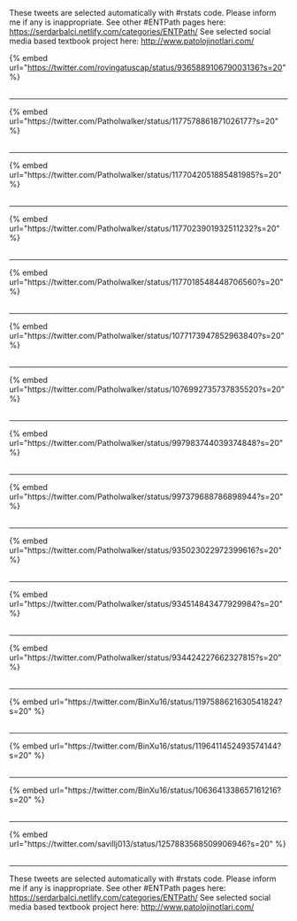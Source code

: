 

These tweets are selected automatically with #rstats code. Please inform me if any is inappropriate.
See other #ENTPath pages here: https://serdarbalci.netlify.com/categories/ENTPath/ 
See selected social media based textbook project here: http://www.patolojinotlari.com/

{% embed url="https://twitter.com/rovingatuscap/status/936588910679003136?s=20" %}<br>
<br>
<hr>
{% embed url="https://twitter.com/Patholwalker/status/1177578861871026177?s=20" %}<br>
<br>
<hr>
{% embed url="https://twitter.com/Patholwalker/status/1177042051885481985?s=20" %}<br>
<br>
<hr>
{% embed url="https://twitter.com/Patholwalker/status/1177023901932511232?s=20" %}<br>
<br>
<hr>
{% embed url="https://twitter.com/Patholwalker/status/1177018548448706560?s=20" %}<br>
<br>
<hr>
{% embed url="https://twitter.com/Patholwalker/status/1077173947852963840?s=20" %}<br>
<br>
<hr>
{% embed url="https://twitter.com/Patholwalker/status/1076992735737835520?s=20" %}<br>
<br>
<hr>
{% embed url="https://twitter.com/Patholwalker/status/997983744039374848?s=20" %}<br>
<br>
<hr>
{% embed url="https://twitter.com/Patholwalker/status/997379688786898944?s=20" %}<br>
<br>
<hr>
{% embed url="https://twitter.com/Patholwalker/status/935023022972399616?s=20" %}<br>
<br>
<hr>
{% embed url="https://twitter.com/Patholwalker/status/934514843477929984?s=20" %}<br>
<br>
<hr>
{% embed url="https://twitter.com/Patholwalker/status/934424227662327815?s=20" %}<br>
<br>
<hr>
{% embed url="https://twitter.com/BinXu16/status/1197588621630541824?s=20" %}<br>
<br>
<hr>
{% embed url="https://twitter.com/BinXu16/status/1196411452493574144?s=20" %}<br>
<br>
<hr>
{% embed url="https://twitter.com/BinXu16/status/1063641338657161216?s=20" %}<br>
<br>
<hr>
{% embed url="https://twitter.com/savillj013/status/1257883568509906946?s=20" %}<br>
<br>
<hr>


These tweets are selected automatically with #rstats code. Please inform me if any is inappropriate.
See other #ENTPath pages here: https://serdarbalci.netlify.com/categories/ENTPath/ 
See selected social media based textbook project here: http://www.patolojinotlari.com/
